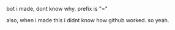 bot i made, dont know why.
prefix is "="

also, when i made this i didnt know how github worked. so yeah. 
